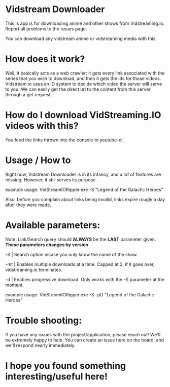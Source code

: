 # Vidstream Downloader
This is app is for downloading anime and other shows from Vidstreaming.io. Report all problems to the issues page.

You can download any vidstream anime or vidstreaming media with this.

# How does it work?
Well, it basically acts as a web crawler; it gets every link associated with the series that you wish to download, and then it gets the ids for those videos. Vidstream.io uses an ID system to decide which video the server will serve to you. We can easily get the direct url to the content from this server through a get request.

# How do I download VidStreaming.IO videos with this?
You feed the links thrown into the console to youtube-dl.

# Usage / How to
Right now, Vidstream Downloader is in its infancy, and a lof of features are missing. However, it still serves its purpose.

example usage: VidStreamIORipper.exe -S "Legend of the Galactic Heroes"

Also, before you complain about links being invalid, links expire rougly a day after they were made.

# Available parameters:

Note: Link/Search query should **ALWAYS** be the **LAST** parameter given. **These parameters changes by version**

-S | Search option incase you only know the name of the show.

-mt | Enables multiple downloads at a time. Capped at 2, if it goes over, vidstreaming.io terminates.

-d | Enables progressive download. Only works with the -S parameter at the moment.

example usage: VidStreamIORipper.exe -S -pD "Legend of the Galactic Heroes"

# Trouble shooting:

If you have any issues with the project/application, please reach out! We'll be extremely happy to help. You can create an issue here on the board, and we'll respond nearly immediately.

# I hope you found something interesting/useful here!
